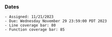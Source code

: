 ### Dates

    - Assigned: 11/21/2023
    - Due: Wednesday November 29 23:59:00 PDT 2023
    - Line coverage bar: 80
    - Function coverage bar: 85
